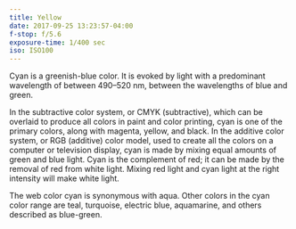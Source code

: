 ```yaml
---
title: Yellow
date: 2017-09-25 13:23:57-04:00
f-stop: f/5.6
exposure-time: 1/400 sec
iso: ISO100
---
```


Cyan is a greenish-blue color. It is evoked by light with a predominant
wavelength of between 490–520 nm, between the wavelengths of blue and
green.

In the subtractive color system, or CMYK (subtractive), which can be
overlaid to produce all colors in paint and color printing, cyan is one
of the primary colors, along with magenta, yellow, and black. In the
additive color system, or RGB (additive) color model, used to create all
the colors on a computer or television display, cyan is made by mixing
equal amounts of green and blue light. Cyan is the complement of red; it
can be made by the removal of red from white light. Mixing red light and
cyan light at the right intensity will make white light.

The web color cyan is synonymous with aqua. Other colors in the cyan
color range are teal, turquoise, electric blue, aquamarine, and others
described as blue-green.


